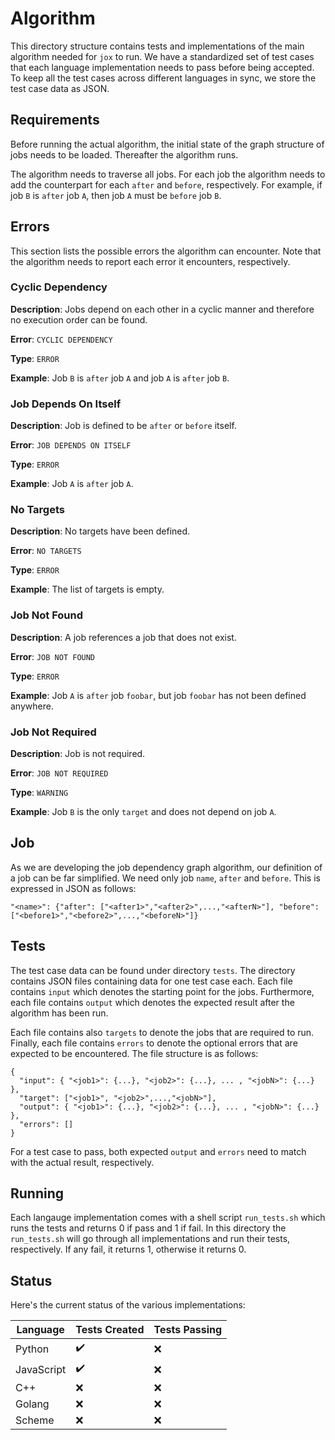 # Algorithm

This directory structure contains tests and implementations of the main algorithm needed for `jox` to run. We have a
standardized set of test cases that each language implementation needs to pass before being accepted. To keep all the
test cases across different languages in sync, we store the test case data as JSON.

## Requirements

Before running the actual algorithm, the initial state of the graph structure of jobs needs to be loaded. Thereafter the
algorithm runs.

The algorithm needs to traverse all jobs. For each job the algorithm needs to add the counterpart for each `after` and
`before`, respectively. For example, if job `B` is `after` job `A`, then job `A` must be `before` job `B`.

## Errors

This section lists the possible errors the algorithm can encounter. Note that the algorithm needs to report each error
it encounters, respectively.

### Cyclic Dependency

**Description**: Jobs depend on each other in a cyclic manner and therefore no execution order can be found.

**Error**: `CYCLIC DEPENDENCY`

**Type**: `ERROR`

**Example**: Job `B` is `after` job `A` and job `A` is `after` job `B`.

### Job Depends On Itself

**Description**: Job is defined to be `after` or `before` itself.

**Error**: `JOB DEPENDS ON ITSELF`

**Type**: `ERROR`

**Example**: Job `A` is `after` job `A`.

### No Targets

**Description**: No targets have been defined.

**Error**: `NO TARGETS`

**Type**: `ERROR`

**Example**: The list of targets is empty.

### Job Not Found

**Description**: A job references a job that does not exist.

**Error**: `JOB NOT FOUND`

**Type**: `ERROR`

**Example**: Job `A` is `after` job `foobar`, but job `foobar` has not been defined anywhere.

### Job Not Required

**Description**: Job is not required.

**Error**: `JOB NOT REQUIRED`

**Type**: `WARNING`

**Example**: Job `B` is the only `target` and does not depend on job `A`.

## Job

As we are developing the job dependency graph algorithm, our definition of a job can be far simplified. We need only job
`name`, `after` and `before`. This is expressed in JSON as follows:

```
"<name>": {"after": ["<after1>","<after2>",...,"<afterN>"], "before": ["<before1>","<before2>",...,"<beforeN>"]}
```

## Tests

The test case data can be found under directory `tests`. The directory contains JSON files containing data for one test
case each. Each file contains `input` which denotes the starting point for the jobs. Furthermore, each file contains
`output` which denotes the expected result after the algorithm has been run.

Each file contains also `targets` to denote the jobs that are required to run. Finally, each file contains `errors` to
denote the optional errors that are expected to be encountered. The file structure is as follows:

```
{
  "input": { "<job1>": {...}, "<job2>": {...}, ... , "<jobN>": {...} },
  "target": ["<job1>", "<job2>",...,"<jobN>"],
  "output": { "<job1>": {...}, "<job2>": {...}, ... , "<jobN>": {...} },
  "errors": []
}
```

For a test case to pass, both expected `output` and `errors` need to match with the actual result, respectively.

## Running

Each langauge implementation comes with a shell script `run_tests.sh` which runs the tests and returns 0 if pass and 1
if fail. In this directory the `run_tests.sh` will go through all implementations and run their tests, respectively. If
any fail, it returns 1, otherwise it returns 0.

## Status

Here's the current status of the various implementations:

| Language | Tests Created | Tests Passing |
| --- | --- | --- |
| Python | :heavy_check_mark: | :x: |
| JavaScript | :heavy_check_mark: | :x: |
| C++ | :x: | :x: |
| Golang | :x: | :x: |
| Scheme | :x: | :x: |

